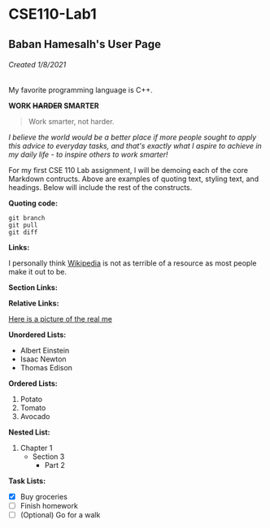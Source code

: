 # CSE110-Lab1
## Baban Hamesalh's User Page
###### Created 1/8/2021

My favorite programming language is C++.

**WORK ~~HARDER~~ SMARTER**

> Work smarter, not harder.

*I believe the world would be a better place if more people sought to apply this advice to everyday tasks, and that's exactly what I aspire to achieve in my daily life - to inspire others to work smarter!*

For my first CSE 110 Lab assignment, I will be demoing each of the core Markdown contructs. Above are examples of quoting text, styling text, and headings. Below will include the rest of the constructs.

**Quoting code:**

```
git branch
git pull
git diff
```

**Links:**

I personally think [Wikipedia](https://en.wikipedia.org/wiki/Main_Page) is not as terrible of a resource as most people make it out to be.

**Section Links:**



**Relative Links:**

[Here is a picture of the real me](bhamesal/Social.jpg)

**Unordered Lists:**

- Albert Einstein
- Isaac Newton
- Thomas Edison

**Ordered Lists:**

1. Potato
2. Tomato
3. Avocado

**Nested List:**
1. Chapter 1
   - Section 3
     - Part 2

**Task Lists:**

- [X] Buy groceries
- [ ] Finish homework
- [ ] \(Optional) Go for a walk
